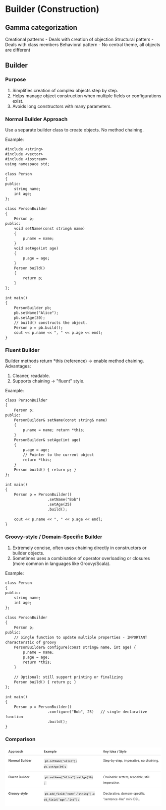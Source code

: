 # Builder (Construction)

## Gamma categorization

Creational patterns - Deals with creation of objection
Structural patters - Deals with class members
Behavioral pattern - No central theme, all objects are different

## Builder

### Purpose

1. Simplifies creation of complex objects step by step.
2. Helps manage object construction when multiple fields or configurations exist.
3. Avoids long constructors with many parameters.

### Normal Builder Approach

Use a separate builder class to create objects.
No method chaining.

Example:
```
#include <string>
#include <vector>
#include <iostream>
using namespace std;

class Person 
{
public:
    string name;
    int age;
};

class PersonBuilder 
{
    Person p;
public:
    void setName(const string& name) 
    { 
        p.name = name; 
    }
    void setAge(int age) 
    { 
        p.age = age; 
    }
    Person build() 
    {
        return p;
    }
};

int main() 
{
    PersonBuilder pb;
    pb.setName("Alice");
    pb.setAge(30);
    // build() constructs the object.
    Person p = pb.build();
    cout << p.name << ", " << p.age << endl;
}
```

### Fluent Builder

Builder methods return *this (reference) → enable method chaining.
Advantages:
1. Cleaner, readable.
2. Supports chaining → "fluent" style.

Example:
```
class PersonBuilder 
{
    Person p;
public:
    PersonBuilder& setName(const string& name) 
    { 
        p.name = name; return *this; 
    }
    PersonBuilder& setAge(int age) 
    { 
        p.age = age;
        // Pointer to the current object
        return *this; 
    }
    Person build() { return p; }
};

int main() 
{
    Person p = PersonBuilder()
                   .setName("Bob")
                   .setAge(25)
                   .build();

    cout << p.name << ", " << p.age << endl;
}
```

### Groovy-style / Domain-Specific Builder

1. Extremely concise, often uses chaining directly in constructors or builder objects.
2. Sometimes uses a combination of operator overloading or closures (more common in languages like Groovy/Scala).

Example:

```
class Person 
{
public:
    string name;
    int age;
};

class PersonBuilder 
{
    Person p;
public:
    // Single function to update multiple properties - IMPORTANT characterstic of groovy
    PersonBuilder& configure(const string& name, int age) {
        p.name = name;
        p.age = age;
        return *this;
    }

    // Optional: still support printing or finalizing
    Person build() { return p; }
};

int main() 
{
    Person p = PersonBuilder()
                   .configure("Bob", 25)   // single declarative function
                   .build();
}
```


### Comparison

![alt text](images/comparison.png)